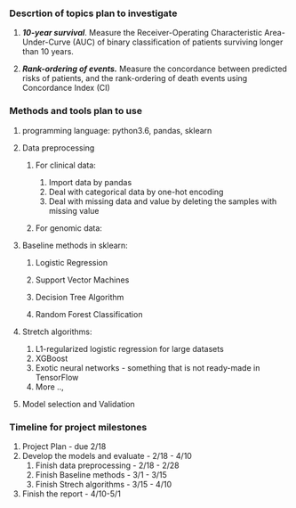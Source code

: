 ### Descrtion of topics plan to investigate

1. ***10-year survival***. Measure the Receiver-Operating Characteristic Area-Under-Curve (AUC)
   of binary classification of patients surviving longer than 10 years.

2. ***Rank-ordering of events.*** Measure the concordance between predicted risks of patients,
   and the rank-ordering of death events using Concordance Index (CI) 

   

### Methods and tools plan to use

1. programming language: python3.6, pandas, sklearn

2. Data preprocessing

   1. For clinical data:

      1. Import data by pandas
      2. Deal with categorical data by one-hot encoding
      3. Deal with missing data and value by deleting the samples  with missing value
      
   2. For genomic data:

      

3. Baseline methods in sklearn:

   1. Logistic Regression

   2. Support Vector Machines
   3. Decision Tree Algorithm
   4. Random Forest Classification

4. Stretch algorithms:

   1. L1-regularized logistic regression for large datasets 
   2. XGBoost 
   3. Exotic neural networks - something that is not ready-made in TensorFlow 
   4. More ..,

5. Model selection and Validation 

   

### Timeline for project milestones

1. Project Plan - due 2/18
2. Develop the models and evaluate - 2/18 - 4/10
   1. Finish data preprocessing - 2/18 - 2/28
   2. Finish Baseline methods - 3/1 - 3/15
   3. Finish Strech algorithms - 3/15 - 4/10
3. Finish the report - 4/10-5/1





